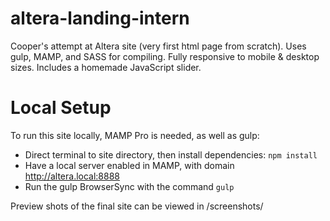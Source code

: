 # altera-landing-intern
Cooper's attempt at Altera site (very first html page from scratch).
Uses gulp, MAMP, and SASS for compiling. Fully responsive to mobile & desktop sizes. Includes a homemade JavaScript slider.

# Local Setup

To run this site locally, MAMP Pro is needed, as well as gulp:
- Direct terminal to site directory, then install dependencies: `npm install`
- Have a local server enabled in MAMP, with domain http://altera.local:8888
- Run the gulp BrowserSync with the command `gulp`

Preview shots of the final site can be viewed in /screenshots/